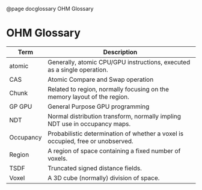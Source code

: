 <!--
Copyright (c) 2022
Commonwealth Scientific and Industrial Research Organisation (CSIRO)
ABN 41 687 119 230

Author: Kazys Stepanas

-->

@page docglossary OHM Glossary

# OHM Glossary

| Term      | Description                                                                     |
| --------- | ------------------------------------------------------------------------------- |
| atomic    | Generally, atomic CPU/GPU instructions, executed as a single operation.         |
| CAS       | Atomic Compare and Swap operation                                               |
| Chunk     | Related to region, normally focusing on the memory layout of the region.        |
| GP GPU    | General Purpose GPU programming                                                 |
| NDT       | Normal distribution transform, normally impling NDT use in occupancy maps.      |
| Occupancy | Probabilistic determination of whether a voxel is occupied, free or unobserved. |
| Region    | A region of space containing a fixed number of voxels.                          |
| TSDF      | Truncated signed distance fields.                                               |
| Voxel     | A 3D cube (normally) division of space.                                         |
